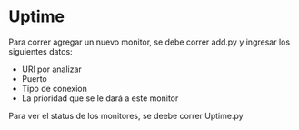 # Uptime

Para correr agregar un nuevo monitor, se debe correr add.py y ingresar los siguientes datos:

- URl por analizar
- Puerto
- Tipo de conexion
- La prioridad que se le dará a este monitor


Para ver el status de los monitores, se deebe correr Uptime.py
